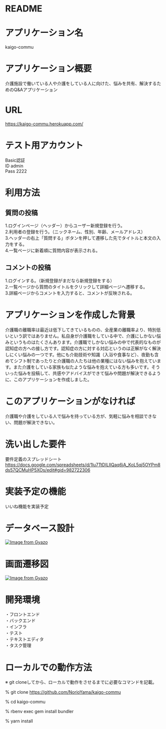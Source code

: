 # README


# アプリケーション名
kaigo-commu
# アプリケーション概要
介護施設で働いている人や介護をしている人に向けた、悩みを共有、解決するためのQ&Aアプリケーション

# URL
https://kaigo-commu.herokuapp.com/

# テスト用アカウント	
Basic認証  
ID admin  
Pass 2222  

# 利用方法	

## 質問の投稿
1.ログインページ（ヘッダー）からユーザー新規登録を行う。  
2.利用者の登録を行う。（ニックネーム、性別、年齢、メールアドレス）  
3.ヘッダーの右上「質問する」ボタンを押して遷移した先でタイトルと本文の入力をする。  
4.一覧ページに新着順に質問内容が表示される。  

## コメントの投稿 
1.ログインする。（新規登録がまだなら新規登録をする）  
2.一覧ページから質問のタイトルをクリックして詳細ページへ遷移する。  
3.詳細ページからコメントを入力すると、コメントが反映される。  

# アプリケーションを作成した背景	
介護職の離職率は最近は低下してきているものの、全産業の離職率より、特別低いという訳ではありません。私自身が介護職をしている中で、介護にしかない悩みというものはたくさんあります。介護職でしかない悩みの中で代表的なものが認知症の方への接し方です。認知症の方に対する対応というのは正解がなく解決しにくい悩みの一つです。他にも介助技術や知識（入浴や食事など）、夜勤も含めてシフト制であったりと介護職の人たちは他の業種にはない悩みを抱えています。また介護をしている家族も似たような悩みを抱えている方も多いです。そういった悩みを投稿して、共感やアドバイスができて悩みや問題が解決できるように、このアプリケーションを作成しました。

# このアプリケーションがなければ
介護職や介護をしている人で悩みを持っている方が、気軽に悩みを相談できない、問題が解決できない。

# 洗い出した要件	
要件定義のスプレッドシート
https://docs.google.com/spreadsheets/d/1lu7TtDILIlQaq6jA_KoL5qj5OYPm8ds57QCMuHP5XOs/edit#gid=982722306

# 実装予定の機能
いいね機能を実装予定

# データベース設計
[![Image from Gyazo](https://i.gyazo.com/275117e95658fcc38da21567655baea5.png)](https://gyazo.com/275117e95658fcc38da21567655baea5)

# 画面遷移図
[![Image from Gyazo](https://i.gyazo.com/d006b80d108be6fc8f4f7e19a9201078.png)](https://gyazo.com/d006b80d108be6fc8f4f7e19a9201078)

# 開発環境	
・フロントエンド  
・バックエンド  
・インフラ  
・テスト  
・テキストエディタ  
・タスク管理  

# ローカルでの動作方法

※	git cloneしてから、ローカルで動作をさせるまでに必要なコマンドを記載。  

% git clone https://github.com/NorioYama/kaigo-commu  

% cd kaigo-commu  

% rbenv exec gem install bundler   

% yarn install  
